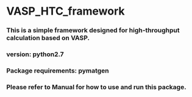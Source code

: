 # VASP_HTC_framework
### This is a simple framework designed for high-throughput calculation based on VASP.

### version: python2.7

### Package requirements: pymatgen

### Please refer to Manual for how to use and run this package.
